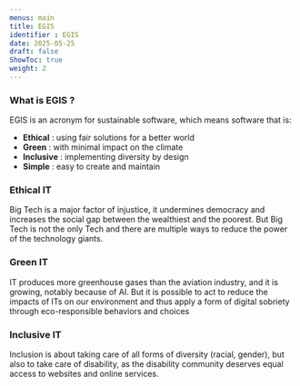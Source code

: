 ```yaml
---
menus: main
title: EGIS
identifier : EGIS
date: 2025-05-25
draft: false
ShowToc: true
weight: 2
---
```

### What is EGIS ?
EGIS is an acronym for sustainable software, which means software that is:
* **Ethical** : using fair solutions for a better world
* **Green** : with minimal impact on the climate
* **Inclusive** : implementing diversity by design
* **Simple** : easy to create and maintain

### Ethical IT
Big Tech is a major factor of injustice, it undermines democracy and increases the social gap between the wealthiest and the poorest. But Big Tech is not the only Tech and there are multiple ways to reduce the power of the technology giants.

### Green IT
IT produces more greenhouse gases than the aviation industry, and it is growing, notably because of AI. But it is possible to act to reduce the impacts of ITs on our environment and thus apply a form of digital sobriety through eco-responsible behaviors and choices

### Inclusive IT
Inclusion is about taking care of all forms of diversity (racial, gender), but also to take care of disability, as the disability community deserves equal access to websites and online services.  
